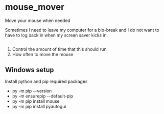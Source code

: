 # mouse_mover
Move your mouse when needed

Sometimes I need to leave my computer for a bio-break and I do not want to have to log back in when my screen saver kicks in.

## 
1. Control the amount of time that this should run
2. How often to move the mouse

## Windows setup
Install python and pip required packages
* py -m pip --version
* py -m ensurepip --default-pip
* py -m pip install mouse
* py -m pip install pyautogui
